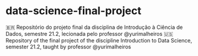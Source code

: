 # data-science-final-project
🇧🇷 Repositório do projeto final da disciplina de Introdução à Ciência de Dados, semestre 21.2, lecionada pelo professor @yurimalheiros 🇺🇸Repository of the final project of the discipline Introduction to Data Science, semester 21.2, taught by professor @yurimalheiros
